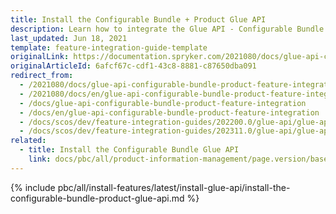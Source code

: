 ```yaml
---
title: Install the Configurable Bundle + Product Glue API
description: Learn how to integrate the Glue API - Configurable Bundle + Product feature into a Spryker project.
last_updated: Jun 18, 2021
template: feature-integration-guide-template
originalLink: https://documentation.spryker.com/2021080/docs/glue-api-configurable-bundle-product-feature-integration
originalArticleId: 6afcf67c-cdf1-43c8-8881-c87650dba091
redirect_from:
  - /2021080/docs/glue-api-configurable-bundle-product-feature-integration
  - /2021080/docs/en/glue-api-configurable-bundle-product-feature-integration
  - /docs/glue-api-configurable-bundle-product-feature-integration
  - /docs/en/glue-api-configurable-bundle-product-feature-integration
  - /docs/scos/dev/feature-integration-guides/202200.0/glue-api/glue-api-configurable-bundle-product-feature-integration.html
  - /docs/scos/dev/feature-integration-guides/202311.0/glue-api/glue-api-configurable-bundle-product-feature-integration.html
related:
  - title: Install the Configurable Bundle Glue API
    link: docs/pbc/all/product-information-management/page.version/base-shop/install-and-upgrade/install-glue-api/install-the-configurable-bundle-glue-api.html
---
```


{% include pbc/all/install-features/latest/install-glue-api/install-the-configurable-bundle-product-glue-api.md %} <!-- To edit, see /_includes/pbc/all/install-features/202311.0/install-glue-api/install-the-configurable-bundle-product-glue-api.md -->
